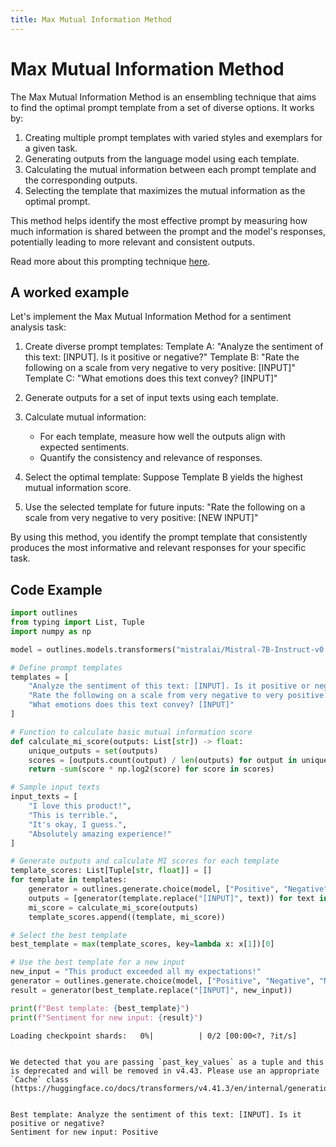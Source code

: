 ```yaml
---
title: Max Mutual Information Method
---
```


# Max Mutual Information Method


The Max Mutual Information Method is an ensembling technique that aims to find the optimal prompt template from a set of diverse options. It works by:

1. Creating multiple prompt templates with varied styles and exemplars for a given task.
2. Generating outputs from the language model using each template.
3. Calculating the mutual information between each prompt template and the corresponding outputs.
4. Selecting the template that maximizes the mutual information as the optimal prompt.

This method helps identify the most effective prompt by measuring how much information is shared between the prompt and the model's responses, potentially leading to more relevant and consistent outputs.

Read more about this prompting technique [here](https://arxiv.org/abs/2406.06608).

## A worked example


Let's implement the Max Mutual Information Method for a sentiment analysis task:

1. Create diverse prompt templates:
   Template A: "Analyze the sentiment of this text: [INPUT]. Is it positive or negative?"
   Template B: "Rate the following on a scale from very negative to very positive: [INPUT]"
   Template C: "What emotions does this text convey? [INPUT]"

2. Generate outputs for a set of input texts using each template.

3. Calculate mutual information:
   - For each template, measure how well the outputs align with expected sentiments.
   - Quantify the consistency and relevance of responses.

4. Select the optimal template:
   Suppose Template B yields the highest mutual information score.

5. Use the selected template for future inputs:
   "Rate the following on a scale from very negative to very positive: [NEW INPUT]"

By using this method, you identify the prompt template that consistently produces the most informative and relevant responses for your specific task.
    
## Code Example





```python
import outlines
from typing import List, Tuple
import numpy as np

model = outlines.models.transformers("mistralai/Mistral-7B-Instruct-v0.1", device="cuda")

# Define prompt templates
templates = [
    "Analyze the sentiment of this text: [INPUT]. Is it positive or negative?",
    "Rate the following on a scale from very negative to very positive: [INPUT]",
    "What emotions does this text convey? [INPUT]"
]

# Function to calculate basic mutual information score
def calculate_mi_score(outputs: List[str]) -> float:
    unique_outputs = set(outputs)
    scores = [outputs.count(output) / len(outputs) for output in unique_outputs]
    return -sum(score * np.log2(score) for score in scores)

# Sample input texts
input_texts = [
    "I love this product!",
    "This is terrible.",
    "It's okay, I guess.",
    "Absolutely amazing experience!"
]

# Generate outputs and calculate MI scores for each template
template_scores: List[Tuple[str, float]] = []
for template in templates:
    generator = outlines.generate.choice(model, ["Positive", "Negative", "Neutral"])
    outputs = [generator(template.replace("[INPUT]", text)) for text in input_texts]
    mi_score = calculate_mi_score(outputs)
    template_scores.append((template, mi_score))

# Select the best template
best_template = max(template_scores, key=lambda x: x[1])[0]

# Use the best template for a new input
new_input = "This product exceeded all my expectations!"
generator = outlines.generate.choice(model, ["Positive", "Negative", "Neutral"])
result = generator(best_template.replace("[INPUT]", new_input))

print(f"Best template: {best_template}")
print(f"Sentiment for new input: {result}")
```


    Loading checkpoint shards:   0%|          | 0/2 [00:00<?, ?it/s]


    We detected that you are passing `past_key_values` as a tuple and this is deprecated and will be removed in v4.43. Please use an appropriate `Cache` class (https://huggingface.co/docs/transformers/v4.41.3/en/internal/generation_utils#transformers.Cache)


    Best template: Analyze the sentiment of this text: [INPUT]. Is it positive or negative?
    Sentiment for new input: Positive

